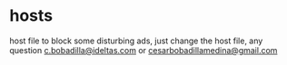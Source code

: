 # hosts
host file to block some disturbing ads, just change the host file, any question c.bobadilla@ideltas.com or cesarbobadillamedina@gmail.com
